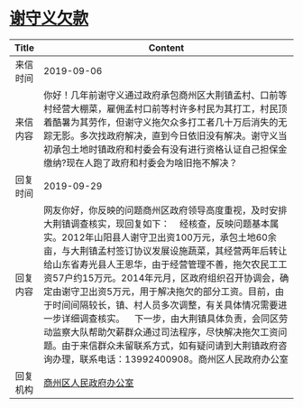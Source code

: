 # <a href="http://www.shangluo.gov.cn/zmhd/ldxxxx.jsp?urltype=leadermail.LeaderMailContentUrl&wbtreeid=1112&leadermailid=5436">谢守义欠款</a>
|Title|Content|
|:---:|---|
|来信时间|2019-09-06|
|来信内容|你好！几年前谢守义通过政府承包商州区大荆镇孟村、口前等村经营大棚菜，雇佣孟村口前等村许多村民为其打工，村民顶着酷暑为其劳作，但谢守义拖欠众多打工者几十万后消失的无踪无影。多次找政府解决，直到今日依旧没有解决。谢守义当初承包土地时镇政府和村委会有没有进行资格认证自己担保金缴纳?现在人跑了政府和村委会为啥旧拖不解决？|
|回复时间|2019-09-29|
|回复内容|网友你好，你反映的问题商州区政府领导高度重视，及时安排大荆镇调查核实，现回复如下：    经核查，反映问题基本属实。2012年山阳县人谢守卫出资100万元，承包土地60余亩，与大荆镇孟村签订协议发展设施蔬菜，其经营两年后转让给山东省寿光县人王恩华，由于经营管理不善，拖欠农民工工资57户约15万元。2014年元月，区政府组织召开协调会，确定由谢守卫出资5万元，用于解决拖欠的部分工资。目前，由于时间间隔较长，镇、村人员多次调整，有关具体情况需要进一步详细调查核实。    下一步，由大荆镇具体负责，会同区劳动监察大队帮助欠薪群众通过司法程序，尽快解决拖欠工资问题。由于来信群众未留联系方式，如有疑问请到大荆镇政府咨询办理，联系电话：13992400908。商州区人民政府办公室|
|回复机构|<a href="../../categories/agencies/商州区人民政府办公室.md">商州区人民政府办公室</a>|
